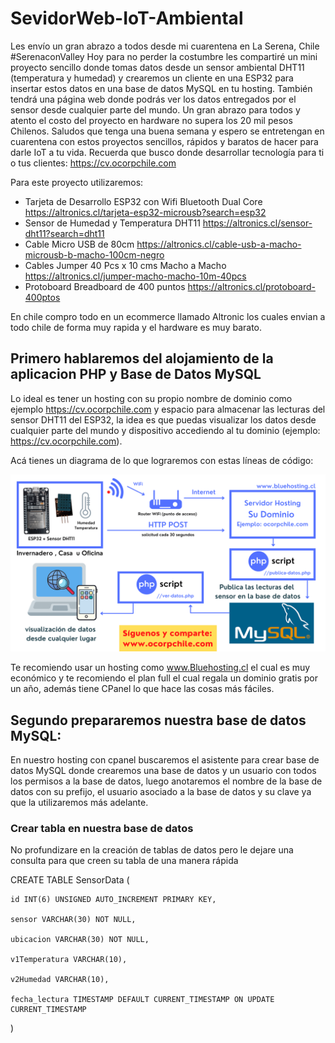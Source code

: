 # SevidorWeb-IoT-Ambiental
Les envío un gran abrazo a todos desde mi cuarentena en La Serena, Chile #SerenaconValley Hoy para no perder la costumbre les compartiré un mini proyecto sencillo donde tomas datos desde un sensor ambiental DHT11 (temperatura y humedad) y crearemos un cliente en una ESP32 para insertar estos datos en una base de datos MySQL en tu hosting. También tendrá una página web donde podrás ver los datos entregados por el sensor desde cualquier parte del mundo.  Un gran abrazo para todos y atento el costo del proyecto en hardware no supera los 20 mil pesos Chilenos.  Saludos que tenga una buena semana y espero se entretengan en cuarentena con estos proyectos sencillos, rápidos y baratos de hacer para darle IoT a tu vida.  Recuerda que busco donde desarrollar tecnología para ti o tus clientes:  https://cv.ocorpchile.com

Para este proyecto utilizaremos:

- Tarjeta de Desarrollo ESP32 con Wifi Bluetooth Dual Core https://altronics.cl/tarjeta-esp32-microusb?search=esp32
- Sensor de Humedad y Temperatura DHT11 https://altronics.cl/sensor-dht11?search=dht11
- Cable Micro USB de 80cm https://altronics.cl/cable-usb-a-macho-microusb-b-macho-100cm-negro
- Cables Jumper 40 Pcs x 10 cms Macho a Macho https://altronics.cl/jumper-macho-macho-10m-40pcs
- Protoboard Breadboard de 400 puntos https://altronics.cl/protoboard-400ptos

En chile compro todo en un ecommerce llamado Altronic los cuales envian a todo chile de forma muy rapida y el hardware es muy barato.

## Primero hablaremos del alojamiento de la aplicacion PHP y Base de Datos MySQL

Lo ideal es tener un hosting con su propio nombre de dominio como ejemplo https://cv.ocorpchile.com y espacio para almacenar las lecturas del sensor DHT11 del ESP32, la idea es que puedas visualizar los datos desde cualquier parte del mundo y dispositivo accediendo al tu dominio (ejemplo: https://cv.ocorpchile.com). 

Acá tienes un diagrama de lo que lograremos con estas líneas de código:

![Diagrama del proyecto](https://raw.githubusercontent.com/odin470/sevidorWebIoTambiental/main/ESP32DHT11.png "Diagrama del proyecto")

Te recomiendo usar un hosting como www.Bluehosting.cl el cual es muy económico y te recomiendo el plan full el cual regala un dominio gratis por un año, además tiene CPanel lo que hace las cosas más fáciles.

## Segundo prepararemos nuestra base de datos MySQL:

En nuestro hosting con cpanel buscaremos el asistente para crear base de datos MySQL donde crearemos una base de datos y un usuario con todos los permisos a la base de datos, luego anotaremos el nombre de la base de datos con su prefijo, el usuario asociado a la base de datos y su clave ya que la utilizaremos más adelante.

### Crear tabla en nuestra base de datos

No profundizare en la creación de tablas de datos pero le dejare una consulta para que creen su tabla de una manera rápida 

CREATE TABLE SensorData (

    id INT(6) UNSIGNED AUTO_INCREMENT PRIMARY KEY,
    
    sensor VARCHAR(30) NOT NULL,
    
    ubicacion VARCHAR(30) NOT NULL,
    
    v1Temperatura VARCHAR(10),
    
    v2Humedad VARCHAR(10),
    
    fecha_lectura TIMESTAMP DEFAULT CURRENT_TIMESTAMP ON UPDATE CURRENT_TIMESTAMP
    
)



